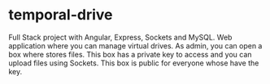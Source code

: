 # temporal-drive
Full Stack project with Angular, Express, Sockets and MySQL. Web application where you can manage virtual drives. As admin, you can open a box where stores files. This box has a private key to access and you can upload files using Sockets. This box is public for everyone whose have the key.
